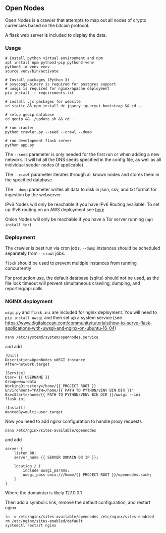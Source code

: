 ## Open Nodes

Open Nodes is a crawler that attempts to map out all nodes of crypto currencies based on the bitcoin protocol.

A flask web server is included to display the data.

### Usage
```
# Install python virtual environment and npm
apt install npm python3-pip python3-venv
python3 -m venv venv
source venv/bin/activate

# Install packages (Python 3)
# psycopg2-binary is required for postgres support
# uwsgi is required for nginx/apache deployment
pip install -r requirements.txt

# install .js packages for website
cd static && npm install dc jquery jqueryui bootstrap && cd ..

# setup geoip database
cd geoip && ./update.sh && cd ..

# run crawler
python crawler.py --seed --crawl --dump

# run development flask server
python app.py
```

The `--seed` parameter is only needed for the first run or when adding a new network. It will hit all the DNS seeds specified in the config file, as well as all individual seeder nodes (if applicable)

The `--crawl` parameter iterates through all known nodes and stores them in the specified database

The `--dump` parameter writes all data to disk in json, csv, and txt format for ingestion by the webserver

IPv6 Nodes will only be reachable if you have IPv6 Routing available. To set up IPv6 routing on an AWS deployment see [here](https://www.dogsbody.com/blog/setting-up-ipv6-on-your-ec2/)

Onion Nodes will only be reachable if you have a Tor server running (`apt install tor`)

### Deployment
The crawler is best run via cron jobs, `--dump` instances should be scheduled separately from `--crawl` jobs. 

`flock` should be used to prevent multiple instances from running concurrently

For production use, the default database (sqlite) should not be used, as the file lock timeout will prevent simultaneous crawling, dumping, and reporting/api calls.

### NGINX deployment

`wsgi.py` and `flask.ini` are included for nginx deployment. You will need to `pip install uwsgi` and then set up a system service (see https://www.digitalocean.com/community/tutorials/how-to-serve-flask-applications-with-uwsgi-and-nginx-on-ubuntu-16-04)

```
nano /etc/systemd/system/opennodes.service
```

and add

``` 
[Unit]
Description=OpenNodes uWSGI instance
After=network.target

[Service]
User= {{ USERNAME }}
Group=www-data
WorkingDirectory=/home/{{ PROJECT ROOT }}
Environment="PATH=/home/{{ PATH TO PYTHON/VENV BIN DIR }}"
ExecStart=/home/{{ PATH TO PYTHON/VENV BIN DIR }}/uwsgi --ini flask.ini

[Install]
WantedBy=multi-user.target

```

Now you need to add nginx configuration to handle proxy requests

```
nano /etc/nginx/sites-available/opennodes
```
and add

``` 
server {
    listen 80;
    server_name {{ SERVER DOMAIN OR IP }};
    
    location / {
        include uwsgi_params;
        uwsgi_pass unix:///home/{{ PROJECT ROOT }}/opennodes.sock;
    }
}
```
Where the domain/ip is likely 127.0.0.1

Then add a symbolic link, remove the default configuration, and restart nginx

```
ln -s /etc/nginx/sites-available/opennodes /etc/nginx/sites-enabled
rm /etc/nginx/sites-enabled/default
systemctl restart nginx
```